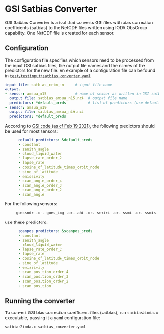 # GSI Satbias Converter

GSI Satbias Converter is a tool that converts GSI files with bias correction coefficients (satbias)
to the NetCDF files written using IODA ObsGroup capability. One NetCDF file is created for each
sensor.

## Configuration

The configuration file specifies which sensors need to be processed from the input GSI satbias files,
the output file names and the names of the predictors for the new file.
An example of a configuration file can be found in [`test/testinput/satbias_converter.yaml`](https://github.com/JCSDA-internal/ioda-converters/blob/develop/test/testinput/satbias_converter.yaml)

```yaml
input file: satbias_crtm_in     # input file name
output:
- sensor: amsua_n15             # name of sensor as written in GSI satbias_in file
  output file: satbias_amsua_n15.nc4  # output file name
  predictors: *default_preds          # list of predictors (use default predictors for amsu*/mhs/atms)
- sensor: amsua_n19
  output file: satbias_amsua_n19.nc4
  predictors: *default_preds
```

According to [GSI code (as of Feb 19 2021)](https://github.com/NOAA-EMC/GSI/blob/a9447258bb911d73ded0331141d0bf56abdfd74d/src/gsi/setuprad.f90#L992),
the following predictors should be used for most sensors:

```yaml
      default predictors: &default_preds
      - constant
      - zenith_angle
      - cloud_liquid_water
      - lapse_rate_order_2
      - lapse_rate
      - cosine_of_latitude_times_orbit_node
      - sine_of_latitude
      - emissivity
      - scan_angle_order_4
      - scan_angle_order_3
      - scan_angle_order_2
      - scan_angle
```

For the following sensors:

```f90
     goessndr .or. goes_img .or. ahi .or. seviri .or. ssmi .or. ssmis .or. gmi .or. abi
```

use these predictors:

```yaml
      scanpos predictors: &scanpos_preds
      - constant
      - zenith_angle
      - cloud_liquid_water
      - lapse_rate_order_2
      - lapse_rate
      - cosine_of_latitude_times_orbit_node
      - sine_of_latitude
      - emissivity
      - scan_position_order_4
      - scan_position_order_3
      - scan_position_order_2
      - scan_position
```

## Running the converter

To convert GSI bias correction coefficient files (satbias), run `satbias2ioda.x` executable, passing it a yaml configuration file:

```bash
satbias2ioda.x satbias_converter.yaml
```
